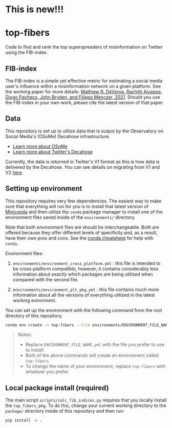 # This is new!!!

# top-fibers
Code to find and rank the top superspreaders of misinformation on Twitter using the FIB-index.

## FIB-index
The FIB-index is a simple yet effective metric for estimating a social media user's influence within a misinformation network on a given platform.
See the working paper for more details: [Matthew R. DeVerna, Rachith Aiyappa, Diogo Pacheco, John Bryden, and Filippo Menczer, 2021](https://arxiv.org/abs/2207.09524).
Should you use the FIB-index in your own work, please cite the latest version of that paper.

## Data
This repository is set up to utilize data that is output by the Observatory on Social Media's (OSoMe) Decahose infrastructure.
- [Learn more about OSoMe](https://osome.iu.edu/)
- [Learn more about Twitter's Decahose](https://developer.twitter.com/en/docs/twitter-api/enterprise/decahose-api/overview/decahose)

Currently, the data is returned in Twitter's V1 format as this is how data is delivered by the Decahose.
You can see details on migrating from V1 and V2 [here](https://developer.twitter.com/en/docs/twitter-api/migrate/data-formats/standard-v1-1-to-v2).

## Setting up environment
This repository requires very few dependencies.
The easiest way to make sure that everything will run for you is to install that latest version of [Miniconda](https://docs.conda.io/projects/conda/en/latest/index.html) and then utilize the `conda` package manager to install one of the environment files saved inside of the `environments/` directory.

Note that both environment files are should be interchangeable.
Both are offered because they offer different levels of specificity and, as a result, have their own pros and cons.
See the [conda cheatsheet](https://docs.conda.io/projects/conda/en/latest/user-guide/cheatsheet.html) for help with `conda`.

Environment files: 
1. `environments/environment_cross_platform.yml` : this file is intended to be cross-platform compatible, however, it contains considerably less information about _exactly_ which packages are being utilized when compared with the second file.

2. `environments/environment_plt_pkg.yml` : this file contains much more information about all the versions of everything utilized in the latest working evironment.

You can set up the environment with the following command from the root directory of this repository.

```bash
conda env create -n top-fibers --file environments/ENVIRONMENT_FILE_NAME.yml
```

> Notes:
> - Replace `ENVIRONMENT_FILE_NAME.yml` with the file you prefer to use to install.
> - Both of the above commands will create an environment called `top-fibers`.
> - To change the name of your environment, replace `top-fibers` with whatever you prefer.

## Local package install (required)
The main script `scripts/calc_fib_indices.py` requires that you locally install the `top_fibers_pkg`.
To do this, change your current working directory to the `package/` directory inside of this repository and then run:

```bash
pip install -e .
```